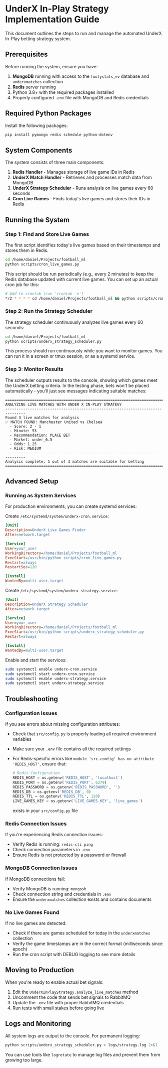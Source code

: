 # UnderX In-Play Strategy Implementation Guide

This document outlines the steps to run and manage the automated UnderX In-Play betting strategy system.

## Prerequisites

Before running the system, ensure you have:

1. **MongoDB** running with access to the `footystats_ev` database and `underxmatches` collection
2. **Redis** server running
3. Python 3.8+ with the required packages installed
4. Properly configured `.env` file with MongoDB and Redis credentials

## Required Python Packages

Install the following packages:

```bash
pip install pymongo redis schedule python-dotenv
```

## System Components

The system consists of three main components:

1. **Redis Handler** - Manages storage of live game IDs in Redis
2. **UnderX Match Handler** - Retrieves and processes match data from MongoDB
3. **UnderX Strategy Scheduler** - Runs analysis on live games every 60 seconds
4. **Cron Live Games** - Finds today's live games and stores their IDs in Redis

## Running the System

### Step 1: Find and Store Live Games

The first script identifies today's live games based on their timestamps and stores them in Redis.

```bash
cd /home/daniel/Projects/football_ml
python scripts/cron_live_games.py
```

This script should be run periodically (e.g., every 2 minutes) to keep the Redis database updated with current live games. You can set up an actual cron job for this:

```bash
# Add to crontab (run 'crontab -e')
*/2 * * * * cd /home/daniel/Projects/football_ml && python scripts/cron_live_games.py >> logs/cron_live_games.log 2>&1
```

### Step 2: Run the Strategy Scheduler

The strategy scheduler continuously analyzes live games every 60 seconds:

```bash
cd /home/daniel/Projects/football_ml
python scripts/underx_strategy_scheduler.py
```

This process should run continuously while you want to monitor games. You can run it in a screen or tmux session, or as a systemd service.

### Step 3: Monitor Results

The scheduler outputs results to the console, showing which games meet the UnderX betting criteria. In the testing phase, bets won't be placed automatically - you'll just see messages indicating suitable matches:

```text
===============================================================================
ANALYZING LIVE MATCHES WITH UNDER X IN-PLAY STRATEGY
-------------------------------------------------------------------------------
Found 3 live matches for analysis
✅ MATCH FOUND: Manchester United vs Chelsea
  - Score: 2 - 1
  - Minute: 53
  - Recommendation: PLACE BET
  - Market: under_6.5
  - Odds: 1.25
  - Risk: MEDIUM
-------------------------------------------------------------------------------
Analysis complete: 1 out of 3 matches are suitable for betting
===============================================================================
```

## Advanced Setup

### Running as System Services

For production environments, you can create systemd services:

Create `/etc/systemd/system/underx-cron.service`:

```ini
[Unit]
Description=UnderX Live Games Finder
After=network.target

[Service]
User=your_user
WorkingDirectory=/home/daniel/Projects/football_ml
ExecStart=/usr/bin/python scripts/cron_live_games.py
Restart=always
RestartSec=120

[Install]
WantedBy=multi-user.target
```

Create `/etc/systemd/system/underx-strategy.service`:

```ini
[Unit]
Description=UnderX Strategy Scheduler
After=network.target

[Service]
User=your_user
WorkingDirectory=/home/daniel/Projects/football_ml
ExecStart=/usr/bin/python scripts/underx_strategy_scheduler.py
Restart=always

[Install]
WantedBy=multi-user.target
```

Enable and start the services:

```bash
sudo systemctl enable underx-cron.service
sudo systemctl start underx-cron.service
sudo systemctl enable underx-strategy.service
sudo systemctl start underx-strategy.service
```

## Troubleshooting

### Configuration Issues

If you see errors about missing configuration attributes:

- Check that `src/config.py` is properly loading all required environment variables
- Make sure your `.env` file contains all the required settings
- For Redis-specific errors like `module 'src.config' has no attribute 'REDIS_HOST'`, ensure that:

  ```python
  # Redis Configuration
  REDIS_HOST = os.getenv('REDIS_HOST', 'localhost')
  REDIS_PORT = os.getenv('REDIS_PORT', 6379)
  REDIS_PASSWORD = os.getenv('REDIS_PASSWORD', '')
  REDIS_DB = os.getenv('REDIS_DB', 0)
  REDIS_TTL = os.getenv('REDIS_TTL', 120)
  LIVE_GAMES_KEY = os.getenv('LIVE_GAMES_KEY', 'live_games')
  ```

  exists in your `src/config.py` file

### Redis Connection Issues

If you're experiencing Redis connection issues:

- Verify Redis is running: `redis-cli ping`
- Check connection parameters in `.env`
- Ensure Redis is not protected by a password or firewall

### MongoDB Connection Issues

If MongoDB connections fail:

- Verify MongoDB is running: `mongosh`
- Check connection string and credentials in `.env`
- Ensure the `underxmatches` collection exists and contains documents

### No Live Games Found

If no live games are detected:

- Check if there are games scheduled for today in the `underxmatches` collection
- Verify the game timestamps are in the correct format (milliseconds since epoch)
- Run the cron script with DEBUG logging to see more details

## Moving to Production

When you're ready to enable actual bet signals:

1. Edit the `UnderXInPlayStrategy.analyze_live_matches` method
2. Uncomment the code that sends bet signals to RabbitMQ
3. Update the `.env` file with proper RabbitMQ credentials
4. Run tests with small stakes before going live

## Logs and Monitoring

All system logs are output to the console. For permanent logging:

```bash
python scripts/underx_strategy_scheduler.py > logs/strategy.log 2>&1
```

You can use tools like `logrotate` to manage log files and prevent them from growing too large.
